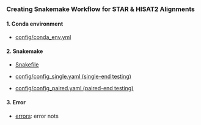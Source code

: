 ### Creating Snakemake Workflow for STAR & HISAT2 Alignments 

#### 1. Conda environment

- [config/conda_env.yml](https://github.com/Mira0507/snakemake_alignment/blob/master/config/conda_env.yml)

#### 2. Snakemake 

- [Snakefile](https://github.com/Mira0507/snakemake_alignment)

- [config/config_single.yaml (single-end testing)](https://github.com/Mira0507/snakemake_alignment/blob/master/config/config_single.yaml)

- [config/config_paired.yaml (paired-end testing)](https://github.com/Mira0507/snakemake_alignment/blob/master/config/config_paired.yaml)


#### 3. Error 

- [errors](https://github.com/Mira0507/snakemake_alignment/tree/master/errors): error nots 
